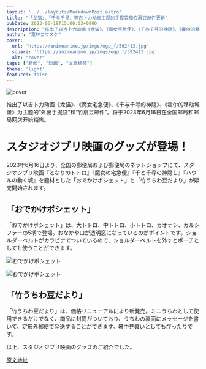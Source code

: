 ```yaml
---
layout: '../../layouts/MarkdownPost.astro'
title: "「龙猫」、「千与千寻」等吉卜力动画主题的手提袋和竹扇豆邮件更新"
pubDate: 2023-06-18T15:00:03+0900
description: "推出了以吉卜力动画《龙猫》、《魔女宅急便》、《千与千寻的神隐》、《霍尔的移动城堡》为主题的“外出手提袋”和“竹扇豆邮件”。将于2023年6月16日在全国邮局和邮局网店开始销售。"
author: "栗林コウスケ"
cover:
  url: 'https://animeanime.jp/imgs/ogp_f/592413.jpg'
  square: 'https://animeanime.jp/imgs/ogp_f/592413.jpg'
  alt: "cover"
tags: ["新闻", "动画", "文章标签"]
theme: 'light'
featured: false
---
```


![cover](https://animeanime.jp/imgs/ogp_f/592413.jpg)

推出了以吉卜力动画《龙猫》、《魔女宅急便》、《千与千寻的神隐》、《霍尔的移动城堡》为主题的“外出手提袋”和“竹扇豆邮件”。将于2023年6月16日在全国邮局和邮局网店开始销售。

# スタジオジブリ映画のグッズが登場！

2023年6月16日より、全国の郵便局および郵便局のネットショップにて、スタジオジブリ映画『となりのトトロ』『魔女の宅急便』『千と千尋の神隠し』『ハウルの動く城』を題材とした「おでかけポシェット」と「竹うちわ豆だより」が販売開始されます。

## 「おでかけポシェット」

「おでかけポシェット」は、大トトロ、中トトロ、小トトロ、カオナシ、カルシファーの5柄で登場。おなかや口が透明窓になっているのがポイントです。ショルダーベルトがカラビナでついているので、ショルダーベルトを外すとポーチとしても使うことができます。

![おでかけポシェット](https://animeanime.jp/imgs/zoom/592404.jpg)

![おでかけポシェット](https://animeanime.jp/imgs/zoom/592418.jpg)

## 「竹うちわ豆だより」

「竹うちわ豆だより」は、価格リニューアルにより新発売。ミニうちわとして使用できるだけでなく、商品に封筒がついており、うちわの裏面にメッセージを書いて、定形外郵便で発送することができます。暑中見舞いとしてもぴったりです。

以上、スタジオジブリ映画のグッズのご紹介でした。

  [原文地址](https://animeanime.jp/article/2023/06/18/78001.html)